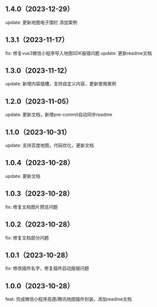 ## 1.4.0（2023-12-29）
update: 更新地图电子围栏 添加案例
## 1.3.1（2023-11-17）
fix: 修复vue3微信小程序导入地图SDK报错问题
update: 更新readme文档
## 1.3.0（2023-11-12）
update: 新增内容插槽，支持自定义内容，更新使用案例
## 1.2.0（2023-11-05）
update: 更新文档，新增pre-commit自动同步readme
## 1.1.0（2023-10-31）
update: 支持百度地图，代码优化，更新文档
## 1.0.4（2023-10-28）
update: 更新文档
## 1.0.3（2023-10-28）
fix: 修复文档图片预览问题
## 1.0.2（2023-10-28）
fix: 修复文档部分问题
## 1.0.1（2023-10-28）
fix: 修改插件名字，修复插件启动报错问题
## 1.0.0（2023-10-28）
feat: 完成微信小程序高德/腾讯地图插件封装，添加readme文档
